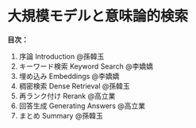 # 大規模モデルと意味論的検索

**目次：**

1. 序論 Introduction @孫韓玉
2. キーワード検索 Keyword Search @李嬌嬌
3. 埋め込み Embeddings @李嬌嬌
4. 稠密検索 Dense Retrieval @孫韓玉
5. 再ランク付け Rerank @高立業
6. 回答生成 Generating Answers @高立業
7. まとめ Summary @孫韓玉


